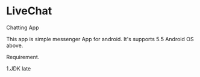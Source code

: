 # LiveChat
Chatting App

This app is simple messenger App for android.
It's supports 5.5 Android OS above.

Requirement.

1.JDK late

